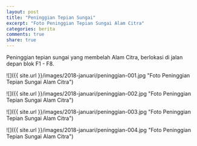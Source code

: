 ```yaml
---
layout: post
title: "Peninggian Tepian Sungai"
excerpt: "Foto Peninggian Tepian Sungai Alam Citra"
categories: berita
comments: true
share: true
---
```


Peninggian tepian sungai yang membelah Alam Citra, berlokasi di jalan depan blok F1 - F8.  

![]({{ site.url }}/images/2018-januari/peninggian-001.jpg "Foto Peninggian Tepian Sungai Alam Citra")

![]({{ site.url }}/images/2018-januari/peninggian-002.jpg "Foto Peninggian Tepian Sungai Alam Citra")

![]({{ site.url }}/images/2018-januari/peninggian-003.jpg "Foto Peninggian Tepian Sungai Alam Citra")

![]({{ site.url }}/images/2018-januari/peninggian-004.jpg "Foto Peninggian Tepian Sungai Alam Citra")
